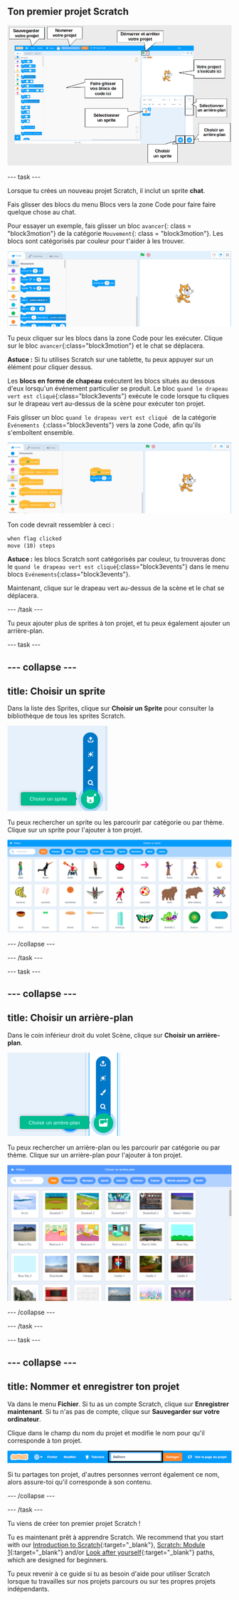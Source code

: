 ## Ton premier projet Scratch

![Une capture d'écran annotée de l'éditeur Scratch, avec les fonctionnalités importantes étiquetées.](images/scratch-features.png)

--- task ---

Lorsque tu crées un nouveau projet Scratch, il inclut un sprite **chat**.

Fais glisser des blocs du menu Blocs vers la zone Code pour faire faire quelque chose au chat.

Pour essayer un exemple, fais glisser un bloc `avancer`{: class = "block3motion"} de la catégorie `Mouvement`{: class = "block3motion"}. Les blocs sont catégorisés par couleur pour t'aider à les trouver.

![Un bloc 'avance' dans la zone Code.](images/move-block.png)

Tu peux cliquer sur les blocs dans la zone Code pour les exécuter. Clique sur le bloc `avancer`{:class="block3motion"} et le chat se déplacera.

**Astuce :** Si tu utilises Scratch sur une tablette, tu peux appuyer sur un élément pour cliquer dessus.

Les **blocs en forme de chapeau** exécutent les blocs situés au dessous d'eux lorsqu'un événement particulier se produit. Le bloc `quand le drapeau vert est cliqué`{:class="block3events"} exécute le code lorsque tu cliques sur le drapeau vert au-dessus de la scène pour exécuter ton projet.

Fais glisser un bloc `quand le drapeau vert est cliqué ` de la catégorie `Événements`  {:class="block3events"} vers la zone Code, afin qu'ils s'emboîtent ensemble.

![Un bloc 'avance' dans la zone Code.](images/green-flag-script.png)

Ton code devrait ressembler à ceci :

```blocks3
when flag clicked
move (10) steps
```

**Astuce :** les blocs Scratch sont catégorisés par couleur, tu trouveras donc le `quand le drapeau vert est cliqué`{:class="block3events"} dans le menu blocs `Evénements`{:class="block3events"}.

Maintenant, clique sur le drapeau vert au-dessus de la scène et le chat se déplacera.

--- /task ---

Tu peux ajouter plus de sprites à ton projet, et tu peux également ajouter un arrière-plan.

--- task ---

--- collapse ---
---
title: Choisir un sprite
---

Dans la liste des Sprites, clique sur **Choisir un Sprite** pour consulter la bibliothèque de tous les sprites Scratch.

![L'icône 'Choisir un Sprite'.](images/sprite-library.png)

Tu peux rechercher un sprite ou les parcourir par catégorie ou par thème. Clique sur un sprite pour l'ajouter à ton projet.

![La bibliothèque de Sprite.](images/sprite-choose.png)

--- /collapse ---

--- /task ---

--- task ---

--- collapse ---
---
title: Choisir un arrière-plan
---

Dans le coin inférieur droit du volet Scène, clique sur **Choisir un arrière-plan**.

![L'icône « Choisir un arrière-plan ».](images/stage-choose.png)

Tu peux rechercher un arrière-plan ou les parcourir par catégorie ou par thème. Clique sur un arrière-plan pour l'ajouter à ton projet.

![La bibliothèque d'arrière-plans.](images/backdrop.png)

--- /collapse ---

--- /task ---

--- task ---

--- collapse ---
---
title: Nommer et enregistrer ton projet
---

Va dans le menu **Fichier**. Si tu as un compte Scratch, clique sur **Enregistrer maintenant**. Si tu n'as pas de compte, clique sur **Sauvegarder sur votre ordinateur**.

Clique dans le champ du nom du projet et modifie le nom pour qu'il corresponde à ton projet.

![La zone de nom du projet surlignée.](images/change-project-name.png)

Si tu partages ton projet, d'autres personnes verront également ce nom, alors assure-toi qu'il corresponde à son contenu.

--- /collapse ---

--- /task ---

Tu viens de créer ton premier projet Scratch !

Tu es maintenant prêt à apprendre Scratch. We recommend that you start with our [Introduction to Scratch](https://projects.raspberrypi.org/en/raspberrypi/scratch-intro){:target="_blank"}, [Scratch: Module 1](https://projects.raspberrypi.org/en/raspberrypi/scratch-module-1){:target="_blank"} and/or [Look after yourself](https://projects.raspberrypi.org/en/raspberrypi/look-after-yourself){:target="_blank"} paths, which are designed for beginners.

 Tu peux revenir à ce guide si tu as besoin d'aide pour utiliser Scratch lorsque tu travailles sur nos projets parcours ou sur tes propres projets indépendants. 


